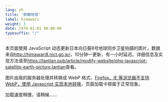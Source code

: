 ```yaml
---
lang: zh
title: '俯瞰地球'
label: himawari
weight: 3
date: 1970-01-01 00:00:00
typesuffix: "/"
---
```


本页面使用 JavaScript 动态更新日本向日葵8号地球同步卫星拍摄的图片，数据来自<a href="http://himawari8.nict.go.jp/" target="_blank">http://himawari8.nict.go.jp/</a>，10分钟一更新，有一小时延迟。详细信息及实现方法请至<a href="/article/modify-website/php-javascript-satellite-earth-picture.lantian">https://lantian.pub/article/modify-website/php-javascript-satellite-earth-picture.lantian</a>查看。

图片由我的服务器处理并转换成 WebP 格式，<a href="//lantian.pub/article/modify-website/ie-firefox-webp-support.lantian">Firefox、IE 等浏览器不支持 WebP，使用 Javascript 实现本地转换</a>，页面加载卡顿属于正常现象。

<p id="himawari-time">加载速度稍慢，请稍候……</p>

<script>(function(){var WebP=new Image();WebP.onload=WebP.onerror=function(){if(WebP.height!=2){var sc=document.createElement('script');sc.type='text/javascript';sc.async=true;var s=document.getElementsByTagName('script')[0];sc.src='https://cdn.jsdelivr.net/npm/webpjs@0.0.2/webpjs.min.js';s.parentNode.insertBefore(sc,s);}};WebP.src='data:image/webp;base64,UklGRjoAAABXRUJQVlA4IC4AAACyAgCdASoCAAIALmk0mk0iIiIiIgBoSygABc6WWgAA/veff/0PP8bA//LwYAAA';})();</script>

<img id="himawari-pic" src="" />

<script>
function getHimawari(){
    var today = new Date();
    // get date for himawari picture
    t = today.getTime();
    t = t - t % 600000 - 3600000;
    today.setTime(t);
    year = today.getUTCFullYear();
    month = today.getUTCMonth() + 1;
    day = today.getUTCDate();
    hour = today.getUTCHours();
    minute = today.getUTCMinutes();
    if(month<10) month = '0' + month;
    if(day<10) day = '0' + day;
    if(hour<10) hour = '0' + hour;
    if(minute<10) minute = '0' + minute;
    document.getElementById('himawari-time').innerHTML = '图像拍摄时间：'+today.toLocaleString();
    document.getElementById('himawari-pic').src = '//himawari.lantian.pub/himawari8/img/D531106/1d/550/'+year+'/'+month+'/'+day+'/'+hour+minute+'00_0_0.webp';
}
getHimawari();
</script>
